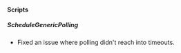 
#### Scripts

##### ScheduleGenericPolling

- Fixed an issue where polling didn't reach into timeouts.
